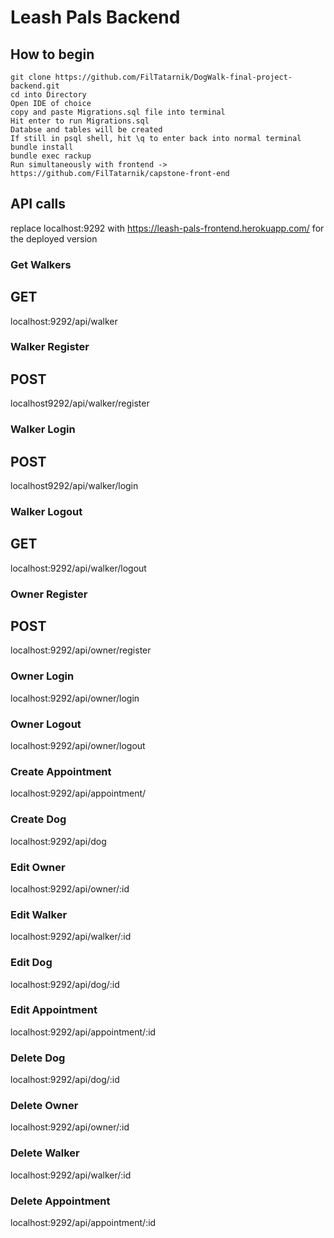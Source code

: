 # Leash Pals Backend
## How to begin
```
git clone https://github.com/FilTatarnik/DogWalk-final-project-backend.git
cd into Directory
Open IDE of choice
copy and paste Migrations.sql file into terminal
Hit enter to run Migrations.sql
Databse and tables will be created
If still in psql shell, hit \q to enter back into normal terminal
bundle install
bundle exec rackup
Run simultaneously with frontend -> https://github.com/FilTatarnik/capstone-front-end
```

## API calls
replace localhost:9292 with https://leash-pals-frontend.herokuapp.com/ for the deployed version

### Get Walkers
## GET
localhost:9292/api/walker
### Walker Register
## POST
localhost9292/api/walker/register
### Walker Login
## POST
localhost9292/api/walker/login
### Walker Logout
## GET
localhost:9292/api/walker/logout
### Owner Register
## POST
localhost:9292/api/owner/register
### Owner Login
localhost:9292/api/owner/login
### Owner Logout
localhost:9292/api/owner/logout
### Create Appointment
localhost:9292/api/appointment/
### Create Dog
localhost:9292/api/dog
### Edit Owner
localhost:9292/api/owner/:id
### Edit Walker
localhost:9292/api/walker/:id
### Edit Dog
localhost:9292/api/dog/:id
### Edit Appointment
localhost:9292/api/appointment/:id
### Delete Dog
localhost:9292/api/dog/:id
### Delete Owner
localhost:9292/api/owner/:id
### Delete Walker
localhost:9292/api/walker/:id
### Delete Appointment
localhost:9292/api/appointment/:id

